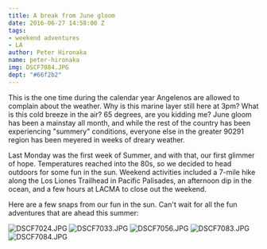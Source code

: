 ```yaml
---
title: A break from June gloom
date: 2016-06-27 14:58:00 Z
tags:
- weekend adventures
- LA
author: Peter Hironaka
name: peter-hironaka
img: DSCF7084.JPG
dept: "#66f2b2"
---
```


This is the one time during the calendar year Angelenos are allowed to complain about the weather. Why is this marine layer still here at 3pm? What is this cold breeze in the air? 65 degrees, are you kidding me? June gloom has been a mainstay all month, and while the rest of the country has been experiencing "summery" conditions, everyone else in the greater 90291 region has been meyered in weeks of dreary weather.

Last Monday was the first week of Summer, and with that, our first glimmer of hope. Temperatures reached into the 80s, so we decided to head outdoors for some fun in the sun. Weekend activities included a 7-mile hike along the Los Liones Trailhead in Pacific Palisades, an afternoon dip in the ocean, and a few hours at LACMA to close out the weekend.

Here are a few snaps from our fun in the sun. Can't wait for all the fun adventures that are ahead this summer: 

![DSCF7024.JPG](/uploads/DSCF7024.JPG)
![DSCF7033.JPG](/uploads/DSCF7033.JPG)
![DSCF7056.JPG](/uploads/DSCF7056.JPG)
![DSCF7083.JPG](/uploads/DSCF7083.JPG)
![DSCF7084.JPG](/uploads/DSCF7084.JPG)
